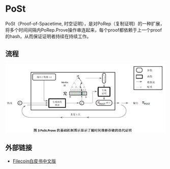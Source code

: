 # PoSt

PoSt（Proof-of-Spacetime, 时空证明），是对PoRep（复制证明）的一种扩展，将多个时间间隔内PoRep.Prove操作串连起来，每个proof都依赖于上一个proof的hash，从而保证证明者持续在持续工作。



## 流程

![PoSt1.png](res/PoSt1.png)



## 外部链接

- [Filecoin白皮书中文版](res/Filecoin白皮书中文版.pdf)

